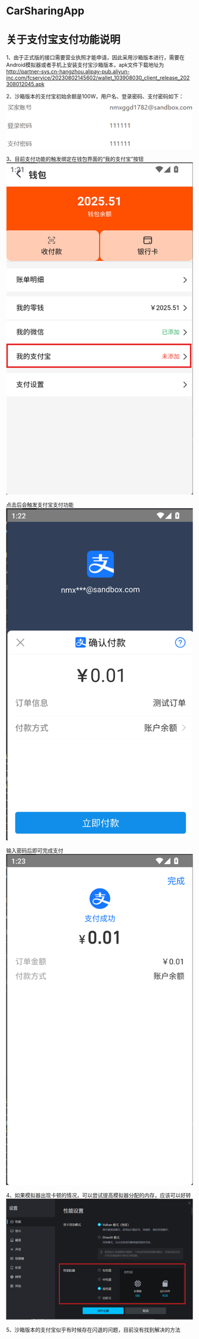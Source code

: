 # CarSharingApp

# 关于支付宝支付功能说明
1、由于正式版的接口需要营业执照才能申请，因此采用沙箱版本进行，需要在Android模拟器或者手机上安装支付宝沙箱版本，apk文件下载地址为 http://partner-sys.cn-hangzhou.alipay-pub.aliyun-inc.com/fcservice/20230802145602/wallet_103908030_client_release_202308012045.apk

2、沙箱版本的支付宝初始余额是100W，用户名、登录密码、支付密码如下：
![alt text](readme_img/image.png)

3、目前支付功能的触发绑定在钱包界面的“我的支付宝”按钮
![alt text](readme_img/image-1.png)

点击后会触发支付宝支付功能
![alt text](readme_img/image-2.png)

输入密码后即可完成支付
![alt text](readme_img/image-3.png)

4、如果模拟器出现卡顿的情况，可以尝试提高模拟器分配的内存，应该可以好转
![alt text](readme_img/image-5.png)

5、沙箱版本的支付宝似乎有时候存在闪退的问题，目前没有找到解决的方法